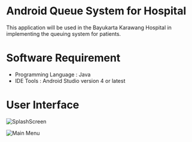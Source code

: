 # Android Queue System for Hospital
This application will be used in the Bayukarta Karawang Hospital in implementing the queuing system for patients.

# Software Requirement
- Programming Language : Java
- IDE Tools : Android Studio version 4 or latest

# User Interface

![SplashScreen](https://github.com/abdul23lm/video-playback-with-ar-concept-using-unity/blob/master/SplashScreen-Landscape.png)

![Main Menu](https://github.com/abdul23lm/video-playback-with-ar-concept-using-unity/blob/master/MainMenu-Landscape.png)

